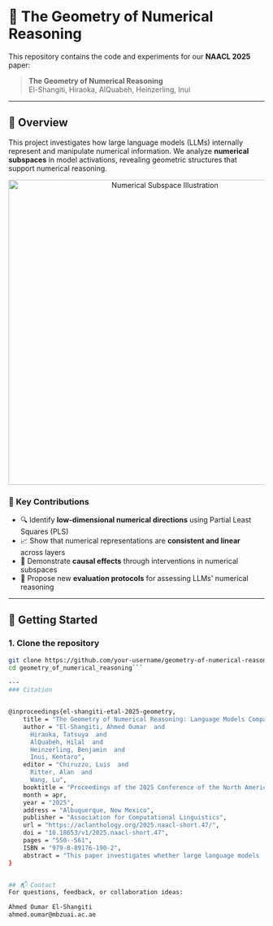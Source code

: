 # 🔢 The Geometry of Numerical Reasoning

This repository contains the code and experiments for our **NAACL 2025** paper:

> **The Geometry of Numerical Reasoning**  
> El-Shangiti, Hiraoka, AlQuabeh, Heinzerling, Inui

---

## 🧠 Overview

This project investigates how large language models (LLMs) internally represent and manipulate numerical information. We analyze **numerical subspaces** in model activations, revealing geometric structures that support numerical reasoning.

<p align="center">
  <img src="assets/numerical-subspace.png" alt="Numerical Subspace Illustration" width="600"/>
</p>

### 🔬 Key Contributions
- 🔍 Identify **low-dimensional numerical directions** using Partial Least Squares (PLS)
- 📈 Show that numerical representations are **consistent and linear** across layers
- 🔁 Demonstrate **causal effects** through interventions in numerical subspaces
- 🧪 Propose new **evaluation protocols** for assessing LLMs' numerical reasoning

---

## 🚀 Getting Started

### 1. Clone the repository

```bash
git clone https://github.com/your-username/geometry-of-numerical-reasoning.git
cd geometry_of_numerical_reasoning```

---
### Citation


@inproceedings{el-shangiti-etal-2025-geometry,
    title = "The Geometry of Numerical Reasoning: Language Models Compare Numeric Properties in Linear Subspaces",
    author = "El-Shangiti, Ahmed Oumar  and
      Hiraoka, Tatsuya  and
      AlQuabeh, Hilal  and
      Heinzerling, Benjamin  and
      Inui, Kentaro",
    editor = "Chiruzzo, Luis  and
      Ritter, Alan  and
      Wang, Lu",
    booktitle = "Proceedings of the 2025 Conference of the North American Chapter of the Association for Computational Linguistics: Human Language Technologies (Volume 2: Short Papers)",
    month = apr,
    year = "2025",
    address = "Albuquerque, New Mexico",
    publisher = "Association for Computational Linguistics",
    url = "https://aclanthology.org/2025.naacl-short.47/",
    doi = "10.18653/v1/2025.naacl-short.47",
    pages = "550--561",
    ISBN = "979-8-89176-190-2",
    abstract = "This paper investigates whether large language models (LLMs) utilize numerical attributes encoded in a low-dimensional subspace of the embedding space when answering questions involving numeric comparisons, e.g., Was Cristiano born before Messi? We first identified, using partial least squares regression, these subspaces, which effectively encode the numerical attributes associated with the entities in comparison prompts. Further, we demonstrate causality, by intervening in these subspaces to manipulate hidden states, thereby altering the LLM's comparison outcomes. Experiments conducted on three different LLMs showed that our results hold across different numerical attributes, indicating that LLMs utilize the linearly encoded information for numerical reasoning."
}


## 📬 Contact
For questions, feedback, or collaboration ideas:

Ahmed Oumar El-Shangiti
ahmed.oumar@mbzuai.ac.ae
